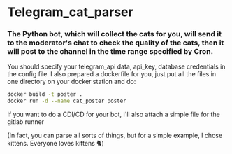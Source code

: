 # Telegram_cat_parser
### The Python bot, which will collect the cats for you, will send it to the moderator's chat to check the quality of the cats, then it will post to the channel in the time range specified by Cron.
You should specify your telegram_api data, api_key, database credentials in the config file.
I also prepared a dockerfile for you, just put all the files in one directory on your docker station and do:
```sh
docker build -t poster .
docker run -d --name cat_poster poster 
```
If you want to do a CDI/CD for your bot, I'll also attach a simple file for the gitlab runner

(In fact, you can parse all sorts of things, but for a simple example, I chose kittens. Everyone loves kittens 🐈)
